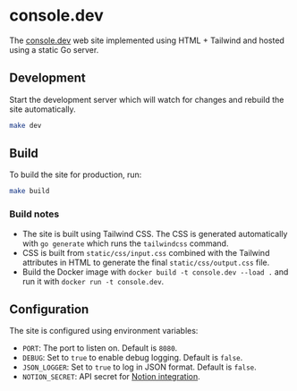 # console.dev

The [console.dev](https://console.dev) web site implemented using HTML +
Tailwind and hosted using a static Go server.

## Development

Start the development server which will watch for changes and rebuild the site
automatically.

```sh
make dev
```

## Build

To build the site for production, run:

```sh
make build
```

### Build notes

- The site is built using Tailwind CSS. The CSS is generated automatically with
  `go generate` which runs the `tailwindcss` command.
- CSS is built from `static/css/input.css` combined with the Tailwind attributes
  in HTML to generate the final `static/css/output.css` file.
- Build the Docker image with `docker build -t console.dev --load .` and run it
  with `docker run -t console.dev`.

## Configuration

The site is configured using environment variables:

- `PORT`: The port to listen on. Default is `8080`.
- `DEBUG`: Set to `true` to enable debug logging. Default is `false`.
- `JSON_LOGGER`: Set to `true` to log in JSON format. Default is `false`.
- `NOTION_SECRET`: API secret for [Notion
  integration](https://www.notion.so/my-integrations).
